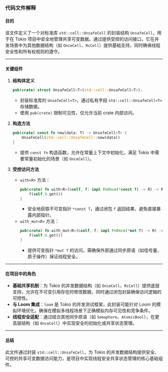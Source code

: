 ### 代码文件解释

#### 目的
该文件定义了一个对标准库 `std::cell::UnsafeCell` 的封装结构 `UnsafeCell`，用于在 Tokio 项目中安全地管理共享可变数据。通过提供受控的访问接口，它在并发场景中为其他数据结构（如 `OnceCell`、`RcCell`）提供基础支持，同时确保线程安全性和所有权规则的遵守。

---

#### 关键组件

1. **结构体定义**
   ```rust
   pub(crate) struct UnsafeCell<T>(std::cell::UnsafeCell<T>);
   ```
   - 封装标准库的 `UnsafeCell<T>`，通过私有字段 `std::cell::UnsafeCell<T>` 存储数据。
   - 使用 `pub(crate)` 限制可见性，仅允许当前 crate 内部访问。

2. **构造方法**
   ```rust
   pub(crate) const fn new(data: T) -> UnsafeCell<T> {
       UnsafeCell(std::cell::UnsafeCell::new(data))
   }
   ```
   - 提供 `const fn` 构造函数，允许在常量上下文中初始化，满足 Tokio 中需要常量初始化的场景（如 `OnceCell`）。

3. **受控访问方法**
   - `with<R>` 方法：
     ```rust
     pub(crate) fn with<R>(&self, f: impl FnOnce(*const T) -> R) -> R {
         f(self.0.get())
     }
     ```
     - 安全地获取不可变指针 `*const T`，通过闭包 `f` 返回结果，避免直接暴露内部指针。
   - `with_mut<R>` 方法：
     ```rust
     pub(crate) fn with_mut<R>(&self, f: impl FnOnce(*mut T) -> R) -> R {
         f(self.0.get())
     }
     ```
     - 提供可变指针 `*mut T` 的访问，需确保外部通过同步原语（如信号量、原子操作）保证线程安全。

---

#### 在项目中的角色
- **基础共享机制**：为 Tokio 的并发数据结构（如 `OnceCell`、`RcCell`）提供底层支持，允许在不可变引用存在时修改数据，同时通过闭包封装确保访问逻辑的可控性。
- **与 Loom 集成**：`loom` 是 Tokio 的并发测试框架，此封装可能针对 Loom 的模拟环境优化，确保在模拟多线程场景下正确模拟内存可见性和竞争条件。
- **线程安全适配**：通过结合其他同步原语（如 `Semaphore`、`AtomicBool`），在更高层结构（如 `OnceCell`）中实现安全的初始化或共享状态管理。

---

#### 总结
此文件通过封装 `std::cell::UnsafeCell`，为 Tokio 的并发数据结构提供安全、可控的共享可变数据访问能力，是项目中实现线程安全共享状态管理的核心基础组件。
